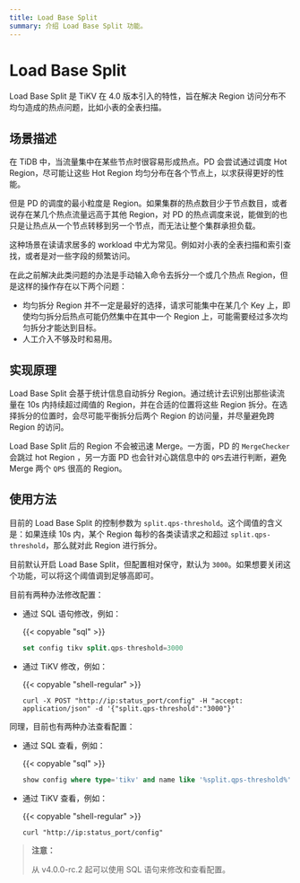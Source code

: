 ```yaml
---
title: Load Base Split
summary: 介绍 Load Base Split 功能。
---
```


# Load Base Split 

Load Base Split 是 TiKV 在 4.0 版本引入的特性，旨在解决 Region 访问分布不均匀造成的热点问题，比如小表的全表扫描。

## 场景描述

在 TiDB 中，当流量集中在某些节点时很容易形成热点。PD 会尝试通过调度 Hot Region，尽可能让这些 Hot Region 均匀分布在各个节点上，以求获得更好的性能。

但是 PD 的调度的最小粒度是 Region。如果集群的热点数目少于节点数目，或者说存在某几个热点流量远高于其他 Region，对 PD 的热点调度来说，能做到的也只是让热点从一个节点转移到另一个节点，而无法让整个集群承担负载。

这种场景在读请求居多的 workload 中尤为常见。例如对小表的全表扫描和索引查找，或者是对一些字段的频繁访问。

在此之前解决此类问题的办法是手动输入命令去拆分一个或几个热点 Region，但是这样的操作存在以下两个问题：

- 均匀拆分 Region 并不一定是最好的选择，请求可能集中在某几个 Key 上，即使均匀拆分后热点可能仍然集中在其中一个 Region 上，可能需要经过多次均匀拆分才能达到目标。
- 人工介入不够及时和易用。

## 实现原理

Load Base Split 会基于统计信息自动拆分 Region。通过统计去识别出那些读流量在 10s 内持续超过阈值的 Region，并在合适的位置将这些 Region 拆分。在选择拆分的位置时，会尽可能平衡拆分后两个 Region 的访问量，并尽量避免跨 Region 的访问。

Load Base Split 后的 Region 不会被迅速 Merge。一方面，PD 的 `MergeChecker` 会跳过 hot Region ，另一方面 PD 也会针对心跳信息中的 `QPS`去进行判断，避免 Merge 两个 `QPS` 很高的 Region。

## 使用方法

目前的 Load Base Split 的控制参数为 `split.qps-threshold`。这个阈值的含义是：如果连续 10s 内，某个 Region 每秒的各类读请求之和超过 `split.qps-threshold`，那么就对此 Region 进行拆分。

目前默认开启 Load Base Split，但配置相对保守，默认为 `3000`。如果想要关闭这个功能，可以将这个阈值调到足够高即可。

目前有两种办法修改配置：

- 通过 SQL 语句修改，例如：

    {{< copyable "sql" >}}

    ```sql
    set config tikv split.qps-threshold=3000
    ```

- 通过 TiKV 修改，例如：

    {{< copyable "shell-regular" >}}

    ```shell
    curl -X POST "http://ip:status_port/config" -H "accept: application/json" -d '{"split.qps-threshold":"3000"}'
    ```

同理，目前也有两种办法查看配置：

- 通过 SQL 查看，例如：

    {{< copyable "sql" >}}

    ```sql
    show config where type='tikv' and name like '%split.qps-threshold%'
    ```

- 通过 TiKV 查看，例如：

    {{< copyable "shell-regular" >}}

    ```shell
    curl "http://ip:status_port/config"
    ```

> **注意：**
>
> 从 v4.0.0-rc.2 起可以使用 SQL 语句来修改和查看配置。
